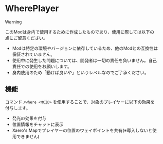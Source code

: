 # WherePlayer

> [!WARNING]
> このModは身内で使用するために作成したものであり、使用に際しては以下の点にご留意ください。
>
> - Modは特定の環境やバージョンに依存しているため、他のModとの互換性は保証されていません。
> - 使用中に発生した問題については、開発者は一切の責任を負いません。自己責任での使用をお願いします。
> - 身内使用のため「動けば良いや」というレベルなのでご了承ください。

## 機能

コマンド ```/where <MCID>``` を使用することで、対象のプレイヤーに以下の効果を付与します。

- 発光の効果を付与
- 位置情報をチャットに表示
- Xaero's Mapでプレイヤーの位置のウェイポイントを共有(※導入しないと使用できません)
